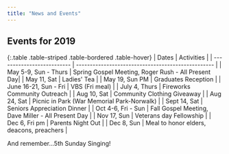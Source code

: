 ```yaml
---
title: "News and Events"
---
```


## Events for 2019

{:.table .table-striped .table-bordered .table-hover}
 | Dates                      | Activities                                         |
 | -------------------------- | -------------------------------------------------- |
 | May 5-9, Sun - Thurs       | Spring Gospel Meeting, Roger Rush - All Present Day|
 | May 11, Sat                | Ladies' Tea                                        |
 | May 19, Sun PM             | Graduates Reception                                |
 | June 16-21, Sun - Fri      | VBS (Fri meal)                                     |
 | July 4, Thurs	      | Fireworks Community Outreach                       |
 | Aug 10, Sat                | Community Clothing Giveaway                        |
 | Aug 24, Sat                | Picnic in Park (War Memorial Park-Norwalk)         |
 | Sept 14, Sat               | Seniors Appreciation Dinner                        |
 | Oct 4-6, Fri - Sun         | Fall Gospel Meeting, Dave Miller - All Present Day |
 | Nov 17, Sun		      | Veterans day Fellowship                            |
 | Dec 6, Fri pm              | Parents Night Out                                  |
 | Dec 8, Sun                 | Meal to honor elders, deacons, preachers           |

And remember...5th Sunday Singing!
